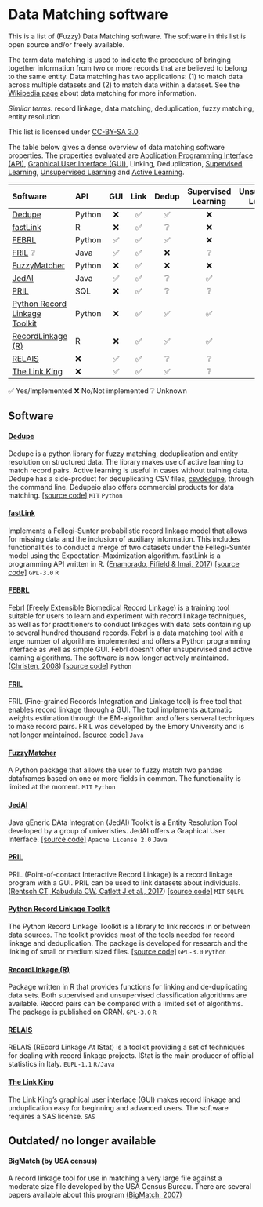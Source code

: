 # Data Matching software

This is a list of (Fuzzy) Data Matching software. The software in this list is open source and/or freely available.

The term data matching is used to indicate the procedure of bringing together information from two or more records that are believed to belong to the same entity. Data matching has two applications: (1) to match data across multiple datasets and (2) to match data within a dataset. See the [Wikipedia page](https://en.wikipedia.org/wiki/Record_linkage) about data matching for more information. 

*Similar terms:* record linkage, data matching, deduplication, fuzzy matching, entity resolution

This list is licensed under [CC-BY-SA 3.0](http://creativecommons.org/licenses/by-sa/3.0/).


The table below gives a dense overview of data matching software properties.
The properties evaluated are [Application Programming
Interface (API)](https://en.wikipedia.org/wiki/Application_programming_interface),
[Graphical User Interface
(GUI)](https://en.wikipedia.org/wiki/Graphical_user_interface), Linking,
Deduplication, [Supervised
Learning](https://en.wikipedia.org/wiki/Supervised_learning), [Unsupervised
Learning](https://en.wikipedia.org/wiki/Unsupervised_learning) and [Active
Learning](https://en.wikipedia.org/wiki/Active_learning).

| Software                                                        | API    |        GUI         |        Link        |       Dedup        | Supervised <br/> Learning | Unsupervised <br/> Learning | Active <br/> Learning |
|:----------------------------------------------------------------|:-------|:------------------:|:------------------:|:------------------:|:-------------------------:|:---------------------------:|:---------------------:|
| [Dedupe](#dedupe)                                               | Python |        :x:         | :white_check_mark: | :white_check_mark: |            :x:            |             :x:             |  :white_check_mark:   |
| [fastLink](#fastlink)                                           | R      |        :x:         | :white_check_mark: |  :grey_question:   |            :x:            |     :white_check_mark:      |          :x:          |
| [FEBRL](#febrl)                                                 | Python | :white_check_mark: | :white_check_mark: | :white_check_mark: |            :x:            |             :x:             |          :x:          |
| [FRIL](#fril)                               :grey_question:     | Java   | :white_check_mark: | :white_check_mark: |        :x:         |      :grey_question:      |     :white_check_mark:      |          :x:          |
| [FuzzyMatcher](#fuzzymatcher)                                   | Python |        :x:         | :white_check_mark: |        :x:         |            :x:            |     :white_check_mark:      |          :x:          |
| [JedAI](#jedai)                                                 | Java   | :white_check_mark: | :white_check_mark: |  :grey_question:   |    :white_check_mark:     |       :grey_question:       |    :grey_question:    |
| [PRIL](#pril)                                                   | SQL    |        :x:         | :white_check_mark: |  :grey_question:   |      :grey_question:      |       :grey_question:       |    :grey_question:    |
| [Python Record Linkage Toolkit](#python-record-linkage-toolkit) | Python |        :x:         | :white_check_mark: | :white_check_mark: |    :white_check_mark:     |     :white_check_mark:      |          :x:          |
| [RecordLinkage (R)](#recordlinkage-r)                           | R      |        :x:         | :white_check_mark: | :white_check_mark: |    :white_check_mark:     |     :white_check_mark:      |          :x:          |
| [RELAIS](#relais)                                               | :x:    | :white_check_mark: | :white_check_mark: |  :grey_question:   |      :grey_question:      |     :white_check_mark:      |          :x:          |
| [The Link King](#the-link-king)                                 | :x:    | :white_check_mark: | :white_check_mark: | :white_check_mark: |      :grey_question:      |     :white_check_mark:      |          :x:          |

:white_check_mark: Yes/Implemented
:x: No/Not implemented
:grey_question: Unknown

## Software

#### [Dedupe](https://github.com/dedupeio/dedupe)
Dedupe is a python library for fuzzy matching, deduplication and entity resolution on structured data. The library makes use of active learning to match record pairs. Active learning is useful in cases without training data. Dedupe has a side-product for deduplicating CSV files, [csvdedupe](https://github.com/dedupeio/csvdedupe), through the command line. Dedupeio also offers commercial products for data matching.  [[source code]](https://github.com/dedupeio/dedupe) `MIT` `Python`

#### [fastLink](https://cran.r-project.org/web/packages/fastLink/index.html)
Implements a Fellegi-Sunter probabilistic record linkage model that allows for missing data and the inclusion of auxiliary information. This includes functionalities to conduct a merge of two datasets under the Fellegi-Sunter model using the Expectation-Maximization algorithm. fastLink is a programming API written in R. ([Enamorado, Fifield & Imai, 2017](http://imai.princeton.edu/research/files/linkage.pdf))  [[source code]](https://github.com/kosukeimai/fastLink) `GPL-3.0` `R`

#### [FEBRL](https://sourceforge.net/projects/febrl/)
Febrl (Freely Extensible Biomedical Record Linkage) is a training tool suitable for users to learn and experiment with record linkage techniques, as well as for practitioners to conduct linkages with data sets containing up to several hundred thousand records. Febrl is a data matching tool with a large number of algorithms implemented and offers a Python programming interface as well as simple GUI. Febrl doesn't offer unsupervised and active learning algorithms. The software is now longer actively maintained. ([Christen, 2008](http://crpit.com/confpapers/CRPITV80Christen.pdf)) [[source code]](https://sourceforge.net/projects/febrl/) `Python`

#### [FRIL](http://fril.sourceforge.net/)
FRIL (Fine-grained Records Integration and Linkage tool) is free tool that enables record linkage through a GUI. The tool implements automatic weights estimation through the EM-algorithm and offers serveral techniques to make record pairs. FRIL was developed by the Emory University and is not longer maintained. [[source code]](http://fril.sourceforge.net/download.html) `Java`

#### [FuzzyMatcher](https://pypi.python.org/pypi/fuzzymatcher) 
A Python package that allows the user to fuzzy match two pandas dataframes based on one or more fields in common. The functionality is limited at the moment. `MIT` `Python`

#### [JedAI](http://jedai.scify.org/) 
Java gEneric DAta Integration (JedAI) Toolkit is a Entity Resolution Tool developed by a group of univeristies. JedAI offers a Graphical User Interface. [[source code]](https://github.com/scify/JedAIToolkit) `Apache License 2.0` `Java` 

#### [PRIL](https://github.com/LSHTM-ALPHAnetwork/PIRL_RecordLinkageSoftware) 
PRIL (Point-of-contact Interactive Record Linkage) is a record linkage program with a GUI. PRIL can be used to link datasets about individuals. ([Rentsch CT, Kabudula CW, Catlett J et al., 2017](https://gatesopenresearch.org/articles/1-8/v1)) [[source code]](https://github.com/LSHTM-ALPHAnetwork/PIRL_RecordLinkageSoftware) `MIT` `SQLPL`

#### [Python Record Linkage Toolkit](https://github.com/J535D165/recordlinkage) 
The Python Record Linkage Toolkit is a library to link records in or between data sources. The toolkit provides most of the tools needed for record linkage and deduplication. The package is developed for research and the linking of small or medium sized files. [[source code]](https://github.com/J535D165/recordlinkage) `GPL-3.0` `Python`

#### [RecordLinkage (R)](https://cran.r-project.org/web/packages/RecordLinkage/index.html) 
Package written in R that provides functions for linking and de-duplicating data sets. Both supervised and unsupervised classification algorithms are available. Record pairs can be compared with a limited set of algorithms. The package is published on CRAN. `GPL-3.0` `R`

#### [RELAIS](http://www.istat.it/en/tools/methods-and-it-tools/processing-tools/relais) 
RELAIS (REcord Linkage At IStat) is a toolkit providing a set of techniques for dealing with record linkage projects. IStat is the main producer of official statistics in Italy. `EUPL-1.1` `R/Java`

#### [The Link King](http://www.the-link-king.com/) 
The Link King’s graphical user interface (GUI) makes record linkage and unduplication easy for beginning and advanced users. The software requires a SAS license. `SAS`

## Outdated/ no longer available

#### BigMatch (by USA census)
A record linkage tool for use in matching a very large file against a moderate size file developed by the USA Census Bureau. There are several papers available about this program [(BigMatch, 2007)](https://www.census.gov/srd/papers/pdf/rrc2007-01.pdf) 
